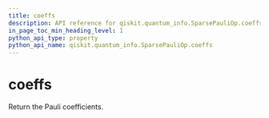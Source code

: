 ```yaml
---
title: coeffs
description: API reference for qiskit.quantum_info.SparsePauliOp.coeffs
in_page_toc_min_heading_level: 1
python_api_type: property
python_api_name: qiskit.quantum_info.SparsePauliOp.coeffs
---
```


# coeffs

Return the Pauli coefficients.

